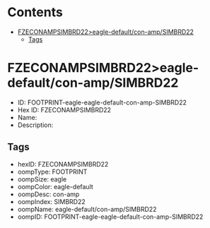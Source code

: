 



Contents
========

* [FZECONAMPSIMBRD22>eagle-default/con-amp/SIMBRD22](#fzeconampsimbrd22eagle-defaultcon-ampsimbrd22)
	* [Tags](#tags)

# FZECONAMPSIMBRD22>eagle-default/con-amp/SIMBRD22

- ID: FOOTPRINT-eagle-eagle-default-con-amp-SIMBRD22
- Hex ID: FZECONAMPSIMBRD22
- Name: 
- Description: 

## Tags

- hexID: FZECONAMPSIMBRD22
- oompType: FOOTPRINT
- oompSize: eagle
- oompColor: eagle-default
- oompDesc: con-amp
- oompIndex: SIMBRD22
- oompName: eagle-default/con-amp/SIMBRD22
- oompID: FOOTPRINT-eagle-eagle-default-con-amp-SIMBRD22
